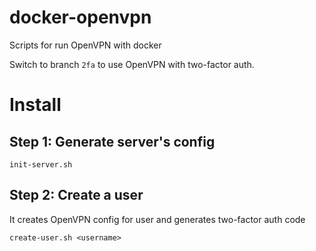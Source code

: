 # docker-openvpn
Scripts for run OpenVPN with docker

Switch to branch `2fa` to use OpenVPN with two-factor auth.

# Install

## Step 1: Generate server's config

`init-server.sh`

## Step 2: Create a user

It creates OpenVPN config for user and generates two-factor auth code

`create-user.sh <username>`
